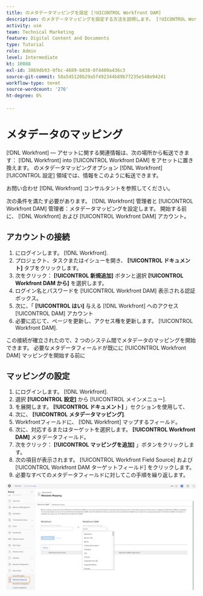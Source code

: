 ```yaml
---
title: のメタデータマッピングを設定 [!UICONTROL Workfront DAM]
description: のメタデータマッピングを設定する方法を説明します。 [!UICONTROL Workfront DAM].
activity: use
team: Technical Marketing
feature: Digital Content and Documents
type: Tutorial
role: Admin
level: Intermediate
kt: 10088
exl-id: 3869db93-9fbc-4689-b838-0f4400a436c3
source-git-commit: 58a545120b29a5f492344b89b77235e548e94241
workflow-type: tm+mt
source-wordcount: '276'
ht-degree: 0%

---
```


# メタデータのマッピング

[!DNL Workfront] — アセットに関する関連情報は、次の場所から転送できます： [!DNL Workfront] into [!UICONTROL Workfront DAM] をアセットに置き換えます。 のメタデータマッピングオプション [!DNL Workfront] [!UICONTROL 設定] 領域では、情報をこのように転送できます。

お問い合わせ [!DNL Workfront] コンサルタントを参照してください。

次の条件を満たす必要があります。 [!DNL Workfront] 管理者と [!UICONTROL Workfront DAM] 管理者：メタデータマッピングを設定します。 開始する前に、 [!DNL Workfront] および [!UICONTROL Workfront DAM] アカウント。

## アカウントの接続

1. にログインします。 [!DNL Workfront].
1. プロジェクト、タスクまたはイシューを開き、 **[!UICONTROL ドキュメント]** タブをクリックします。
1. 次をクリック： **[!UICONTROL 新規追加]** ボタンと選択 **[!UICONTROL Workfront DAM から]** を選択します。
1. ログイン名とパスワードを [!UICONTROL Workfront DAM] 表示される認証ボックス。
1. 次に、「 **[!UICONTROL はい]** 与える [!DNL Workfront] へのアクセス [!UICONTROL DAM] アカウント
1. 必要に応じて、ページを更新し、アクセス権を更新します。 [!UICONTROL Workfront DAM].

この接続が確立されたので、2 つのシステム間でメタデータのマッピングを開始できます。 必要なメタデータフィールドが既にに [!UICONTROL Workfront DAM] マッピングを開始する前に

## マッピングの設定

1. にログインします。 [!DNL Workfront].
1. 選択 **[!UICONTROL 設定]** から [!UICONTROL メインメニュー].
1. を展開します。 **[!UICONTROL ドキュメント]** 」セクションを使用して、
1. 次に、 **[!UICONTROL メタデータマッピング]**.
1. Workfrontフィールドに、 [!DNL Workfront] マップするフィールド。
1. 次に、対応するまたはターゲットを選択します。 **[!UICONTROL Workfront DAM]** メタデータフィールド。
1. 次をクリック： **[!UICONTROL マッピングを追加]** 」ボタンをクリックします。
1. 次の項目が表示されます。 [!UICONTROL Workfront Field Source] および [!UICONTROL Workfront DAM ターゲットフィールド] をクリックします。
1. 必要なすべてのメタデータフィールドに対してこの手順を繰り返します。

![のスクリーンショット [!UICONTROL メタデータマッピング] スクリーンイン [!DNL Workfront]](assets/01-metadata-mapping.png)
